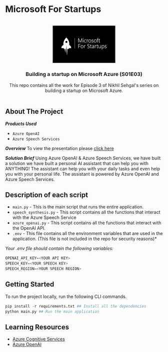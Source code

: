 
# Microsoft For Startups


<!-- PROJECT LOGO -->
<br />
<div align="center">
  <a href="https://github.com/github_username/repo_name">
    <img src="images/MS4Startup.jpeg" alt="Logo" width="200" height="">
  </a>

<h3 align="center">Building a startup on Microsoft Azure (S01E03)</h3>

  <p align="center">
    This repo contains all the work for Episode 3 of Nikhil Sehgal's series on building a startup on Microsoft Azure.
    <br />
    <br />
    <!-- <a href="https://nikhilsehgal123-zipit-main-zsarkz.streamlit.app/">View Demo</a> -->

  </p>
</div>

<!-- ABOUT THE PROJECT -->
## About The Project

<!-- [![Product Name Screen Shot][product-screenshot]](https://example.com) -->
***Products Used***
- ```Azure OpenAI```
- ```Azure Speech Services```


***Overview***
To view the presentation please [click here](https://www.canva.com/design/DAFUvXsuH2I/5063PrxJAuW39iOI5GTUaQ/view?utm_content=DAFUvXsuH2I&utm_campaign=designshare&utm_medium=link&utm_source=publishsharelink)

***Solution Brief***
Using Azure OpenAI & Azure Speech Services, we have built a solution we have built a personal AI assistant that can help you with ANYTHING! The assistant can help you with your daily tasks and even help you with your personal life. The assistant is powered by Azure OpenAI and Azure Speech Services.

<!-- Description of each script -->
## Description of each script

- ```main.py``` - This is the main script that runs the entire application.
- ```speech_synthesis.py``` - This script contains all the functions that interact with the Azure Speech Service
- ```azure_openai.py``` - This script contains all the functions that interact with the OpenAI API.
- ```.env``` - This file contains all the environment variables that are used in the application. (This file is not included in the repo for security reasons)*

*Your .env file should contain the following variables:*
```python
OPENAI_API_KEY=<YOUR API KEY>
SPEECH_KEY=<YOUR SPEECH KEY>
SPEECH_REGION=<YOUR SPEECH REGION>
```

<!-- GETTING STARTED -->
## Getting Started

To run the project locally, run the following CLI commands.

```python
pip install -r requirements.txt ## Install all the dependencies
python main.py ## Run the main application
```

<!-- Resources -->
## Learning Resources

- [Azure Cognitive Services](https://azure.microsoft.com/en-us/products/cognitive-services/)
- [Azure OpenAI](https://azure.microsoft.com/en-us/products/cognitive-services/openai-service/)


